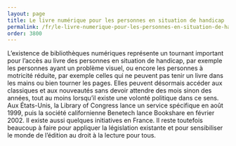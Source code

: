 ```yaml
---
layout: page
title: Le livre numérique pour les personnes en situation de handicap
permalink: /fr/le-livre-numerique-pour-les-personnes-en-situation-de-handicap/
order: 3800
---
```

<p>L’existence de bibliothèques numériques représente un tournant important pour l’accès au livre des personnes en situation de handicap, par exemple les personnes ayant un problème visuel, ou encore les personnes à motricité réduite, par exemple celles qui ne peuvent pas tenir un livre dans les mains ou bien tourner les pages. Elles peuvent désormais accéder aux classiques et aux nouveautés sans devoir attendre des mois sinon des années, tout au moins lorsqu’il existe une volonté politique dans ce sens. Aux États-Unis, la Library of Congress lance un service spécifique en août 1999, puis la société californienne Benetech lance Bookshare en février 2002. Il existe aussi quelques initiatives en France. Il reste toutefois beaucoup à faire pour appliquer la législation existante et pour sensibiliser le monde de l’édition au droit à la lecture pour tous.</p>